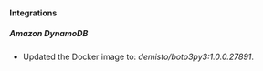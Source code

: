#### Integrations
##### Amazon DynamoDB
- Updated the Docker image to: *demisto/boto3py3:1.0.0.27891*.
